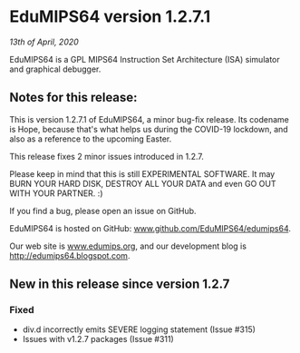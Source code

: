 # EduMIPS64 version 1.2.7.1

*13th of April, 2020*

EduMIPS64 is a GPL MIPS64 Instruction Set Architecture (ISA) simulator and graphical debugger.

## Notes for this release:

This is version 1.2.7.1 of EduMIPS64, a minor bug-fix release. Its codename is Hope, because that's what helps us during the COVID-19 lockdown, and also as a reference to the upcoming Easter.

This release fixes 2 minor issues introduced in 1.2.7.

Please keep in mind that this is still EXPERIMENTAL SOFTWARE. It may
BURN YOUR HARD DISK, DESTROY ALL YOUR DATA and even GO OUT WITH YOUR
PARTNER. :)

If you find a bug, please open an issue on GitHub.

EduMIPS64 is hosted on GitHub: www.github.com/EduMIPS64/edumips64.

Our web site is www.edumips.org, and our development blog is http://edumips64.blogspot.com.

## New in this release since version 1.2.7
### Fixed
- div.d incorrectly emits SEVERE logging statement (Issue #315)
- Issues with v1.2.7 packages (Issue #311)